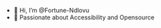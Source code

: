 - 👋 Hi, I’m @Fortune-Ndlovu
- 🌱 Passionate about Accessibility and Opensource
<!---
Fortune-Ndlovu/Fortune-Ndlovu is a ✨ special ✨ repository because its `README.md` (this file) appears on your GitHub profile.
You can click the Preview link to take a look at your changes.
--->
